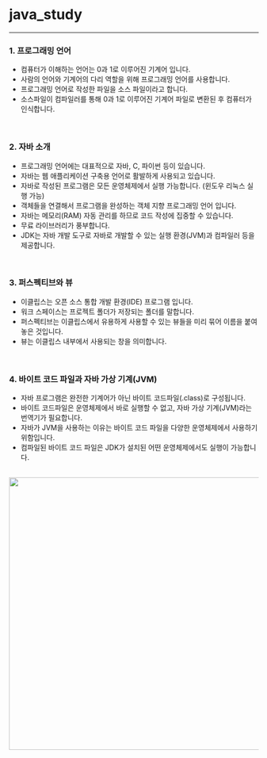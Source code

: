 # java_study
---

### **1. 프로그래밍 언어**
   - 컴퓨터가 이해하는 언어는 0과 1로 이루어진 기계어 입니다.
   - 사람의 언어와 기계어의 다리 역할을 위해 프로그래밍 언어를 사용합니다.
   - 프로그래밍 언어로 작성한 파일을 소스 파일이라고 합니다.
   - 소스파일이 컴파일러를 통해 0과 1로 이루어진 기계어 파일로 변환된 후 컴퓨터가 인식합니다.

</br>

### **2. 자바 소개**
   - 프로그래밍 언어에는 대표적으로 자바, C, 파이썬 등이 있습니다.
   - 자바는 웹 애플리케이션 구축용 언어로 활발하게 사용되고 있습니다.
   - 자바로 작성된 프로그램은 모든 운영체제에서 실행 가능합니다. (윈도우 리눅스 실행 가능)
   - 객체들을 연결해서 프로그램을 완성하는 객체 지향 프로그래밍 언어 입니다.
   - 자바는 메모리(RAM) 자동 관리를 하므로 코드 작성에 집중할 수 있습니다.
   - 무료 라이브러리가 풍부합니다.
   - JDK는 자바 개발 도구로 자바로 개발할 수 있는 실행 환경(JVM)과 컴파일러 등을 제공합니다.

</br>

### **3. 퍼스펙티브와 뷰**
   - 이클립스는 오픈 소스 통합 개발 환경(IDE) 프로그램 입니다.
   - 워크 스페이스는 프로젝트 폴더가 저장되는 폴더를 말합니다.
   - 퍼스펙티브는 이클립스에서 유용하게 사용할 수 있는 뷰들을 미리 묶어 이름을 붙여놓은 것입니다.
   - 뷰는 이클립스 내부에서 사용되는 창을 의미합니다.

</br>

### **4. 바이트 코드 파일과 자바 가상 기계(JVM)**
   - 자바 프로그램은 완전한 기계어가 아닌 바이트 코드파일(.class)로 구성됩니다.
   - 바이트 코드파일은 운영체제에서 바로 실행할 수 없고, 자바 가상 기계(JVM)라는 번역기가 필요합니다.
   - 자바가 JVM을 사용하는 이유는 바이트 코드 파일을 다양한 운영체제에서 사용하기 위함입니다.
   - 컴파일된 바이트 코드 파일은 JDK가 설치된 어떤 운영체제에서도 실행이 가능합니다.

</br>

<img src="https://github.com/user-attachments/assets/80cfa37d-b89a-4b42-9f0d-3c500705870c" width="600" height="550"/>
